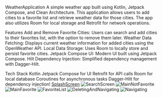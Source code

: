 WeatherApplication
A simple weather app built using Kotlin, Jetpack Compose, and Clean Architecture. This application allows users to add cities to a favorite list and retrieve weather data for those cities. The app also utilizes Room for local storage and Retrofit for network operations.

Features
Add and Remove Favorite Cities: Users can search and add cities to their favorites list, with the option to remove them later.
Weather Data Fetching: Displays current weather information for added cities using the OpenWeather API.
Local Data Storage: Uses Room to locally store and persist favorite cities.
Jetpack Compose UI: Modern UI built using Jetpack Compose.
Hilt Dependency Injection: Simplified dependency management with Dagger-Hilt.

Tech Stack
Kotlin
Jetpack Compose for UI
Retrofit for API calls
Room for local database
Coroutines for asynchronous tasks
Dagger-Hilt for dependency injection!
[SplashScreen](https://github.com/user-attachments/assets/e36fbc86-072f-48bc-9387-ef162d67fe92)
![SearchScreen](https://github.com/user-attachments/assets/eab288b2-9642-4cc2-a35e-9d573f56b3bf)
![MainNotFavorite](https://github.com/user-attachments/assets/6ad0da93-dcdb-4b3f-acb2-14883230d751)
![MainFavorite](https://github.com/user-attachments/assets/25834e6d-d43b-4e79-b57f-076f5bc188d9)
![FavoriteList](https://github.com/user-attachments/assets/3300390f-f2af-459e-963d-5311dc521905)
![DeletingAndNavigating](https://github.com/user-attachments/assets/d2a6788d-ea6f-42e2-b231-8adb78666722)
![Navigating](https://github.com/user-attachments/assets/df16c1ad-9c7f-4cf8-8242-1cc4efbc73fb)
